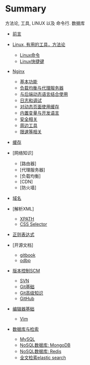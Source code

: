 # Summary

方法论, 工具, LINUX 以及 命令行. 数据库

* [前言](preface.md)
* [Linux, 有用的工具，方法论](README.md)
  * [Linux命令](chapters/linux_commands.md)
  * [Linux快捷键](chapters/linux_short_cuts.md)
* [Nginx](chapters_of_nginx/index.md)
  * [基本功能](chapters_of_nginx/basic.md)
  * [负载均衡与代理服务器](chapters_of_nginx/proxy.md)
  * [与后端动态语言结合使用](chapters_of_nginx/work_with_backend.md)
  * [日志和调试](chapters_of_nginx/debug_and_logs.md)
  * [对动态页面使用缓存](chapters_of_nginx/cache.md)
  * [内置变量与开发语言](chapters_of_nginx/variables.md)
  * [安全相关](chapters_of_nginx/security.md)
  * [周边工具](chapters_of_nginx/tools.md)
  * [限速等相关](chapters_of_nginx/advanced.md)

* [缓存](chapters/cache.md)

* [网络知识]
  * [路由器]
  * [代理服务器]
  * [负载均衡]
  * [CDN]
  * [防火墙]
* [域名](chapters/domains.md)
* [解析XML]
  * [XPATH](chapters/xpath.md)
  * [CSS Selector](chapters/css_selector.md)
* [正则表达式](chapters/regexp.md)
* [开源文档]
  * [gitbook](chapters/gitbook.md)
  * [odbp](chapters/odbp.md)
* [版本控制SCM](chapters/scm.md)
  * [SVN](chapters/svn.md)
  * [Git基础](chapters/git.md)
  * [Git高级知识](chapters/git_advanced.md)
  * [GitHub](chapters/github.md)
* [编辑器基础](chapters/eclipse.md)
  * [Vim](chapters/vim.md)
* [数据库与检索](chapters/database_related.md)
  * [MySQL](chapters/mysql.md)
  * [NoSQL数据库: MongoDB](chapters/nosql.md)
  * [NoSQL数据库: Redis](chapters/redis.md)
  * [全文检索elastic search](chapters/elastic_search.md)
